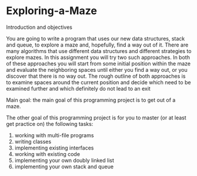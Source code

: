 # Exploring-a-Maze

Introduction and objectives

You are going to write a program that uses our new data structures, stack and queue, to explore a maze and, hopefully, find a way out of it. There are many algorithms that use different data structures and different strategies to explore mazes. In this assignment you will try two such approaches. In both of these approaches you will start from some initial position within the maze and evaluate the neighboring spaces until either you find a way out, or you discover that there is no way out. The rough outline of both approaches is to examine spaces around the current position and decide which need to be examined further and which definitely do not lead to an exit

Main goal: the main goal of this programming project is to get out of a maze.

The other goal of this programming project is for you to master (or at least get practice on) the following tasks:
1. working with multi-file programs
2. writing classes
3. implementing existing interfaces
4. working with existing code
5. implementing your own doubly linked list
6. implementing your own stack and queue
